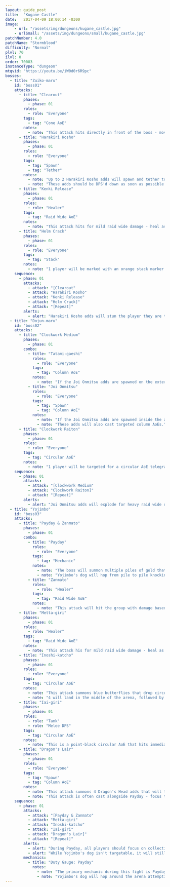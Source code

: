 ```yaml
---
layout: guide_post
title:  "Kugane Castle"
date:   2017-04-09 18:00:14 -0300
image:
    - url: "/assets/img/dungeons/kugane_castle.jpg"
    - urlSmall: "/assets/img/dungeons/small/kugane_castle.jpg"
patchNumber: 4.0
patchName: "Stormblood"
difficulty: "Normal"
plvl: 70
ilvl: 0
order: 70003
instanceType: "dungeon"
mtqvid: "https://youtu.be/iW0d0r6R9pc"
bosses:
  - title: "Zuiko-maru"
    id: "boss01"
    attacks:
      - title: "Clearout"
        phases:
          - phase: 01
        roles:
          - role: "Everyone"
        tags:
          - tag: "Cone AoE"
        notes:
          - note: "This attack hits directly in front of the boss - move out of the telegraph to avoid it."
      - title: "Harakiri Kosho"
        phases:
          - phase: 01
        roles:
          - role: "Everyone"
        tags:
          - tag: "Spawn"
          - tag: "Tether"
        notes:
          - note: "Up to 2 Harakiri Kosho adds will spawn and tether to individual players - if they reach these players they will stun them, trapping them within their bomb radius."
          - note: "These adds should be DPS'd down as soon as possible to bait the AoE they drop - this AoE is rather large, so players should try to keep them together."
      - title: "Kenki Release"
        phases:
          - phase: 01
        roles:
          - role: "Healer"
        tags:
          - tag: "Raid Wide AoE"
        notes:
          - note: "This attack hits for mild raid wide damage - heal as necessary."
      - title: "Helm Crack"
        phases:
          - phase: 01
        roles:
          - role: "Everyone"
        tags:
          - tag: "Stack"
        notes:
          - note: "1 player will be marked with an orange stack marker - all players should stack up to soak damage."
    sequence:
      - phase: 01
        attacks:
          - attack: "[Clearout"
          - attack: "Harakiri Kosho"
          - attack: "Kenki Release"
          - attack: "Helm Crack]"
          - attack: "[Repeat]"
        alerts:
          - alert: "Harakiri Kosho adds will stun the player they are tethered to if they get too close - DPS should run away from their tethered add and focus on the opposite add to avoid being caught."
  - title: "Dojun-maru"
    id: "boss02"
    attacks:
      - title: "Clockwork Medium"
        phases:
          - phase: 01
        combo:
          - title: "Tatami-gaeshi"
            roles:
              - role: "Everyone"
            tags:
              - tag: "Column AoE"
            notes:
              - note: "If the Joi Onmitsu adds are spawned on the exterior of the arena they will use wide column AoEs that will knock players into the air."
          - title: "Joi Onmitsu"
            roles:
              - role: "Everyone"
            tags:
              - tag: "Spawn"
              - tag: "Column AoE"
            notes:
              - note: "If the Joi Onmitsu adds are spawned inside the arena they should be DPS'd down as soon as possible - failure to do so results in heavy raid wide damage."
              - note: "These adds will also cast targeted column AoEs."
      - title: "Clockwork Raiton"
        phases:
          - phase: 01
        roles:
          - role: "Everyone"
        tags:
          - tag: "Circular AoE"
        notes:
          - note: "1 player will be targeted for a circular AoE telegraphed with lightning - avoid splashing others."
    sequence:
      - phase: 01
        attacks:
          - attack: "[Clockwork Medium"
          - attack: "Clockwork Raiton]"
          - attack: "[Repeat]"
        alerts:
          - alert: "Joi Onmitsu adds will explode for heavy raid wide damage if they are not killed fast enough."
  - title: "Yojimbo"
    id: "boss03"
    attacks:
      - title: "Payday & Zanmato"
        phases:
          - phase: 01
        combo:
          - title: "Payday"
            roles:
              - role: "Everyone"
            tags:
              - tag: "Mechanic"
            notes:
              - note: "The boss will summon multiple piles of gold that can be collected by players."
              - note: "Yojimbo's dog will hop from pile to pile knocking players back and filling the Duty Gauge - players must collect the gold before the dog to minimize damage from Zanmato."
          - title: "Zanmato"
            roles:
              - role: "Healer"
            tags:
              - tag: "Raid Wide AoE"
            notes:
              - note: "This attack will hit the group with damage based on how full the Duty Gauge was during Payday."
      - title: "Metta-giri"
        phases:
          - phase: 01
        roles:
          - role: "Healer"
        tags:
          - tag: "Raid Wide AoE"
        notes:
          - note: "This attack his for mild raid wide damage - heal as necessary."
      - title: "Inoshi-katcho"
        phases:
          - phase: 01
        roles:
          - role: "Everyone"
        tags:
          - tag: "Circular AoE"
        notes:
          - note: "This attack summons blue butterflies that drop circular AoEs."
          - note: "4 will land in the middle of the arena, followed by 8 around the exterior - players should move out of the center and then back in after the original 4 hit."
      - title: "Iai-giri"
        phases:
          - phase: 01
        roles:
          - role: "Tank"
          - role: "Melee DPS"
        tags:
          - tag: "Circular AoE"
        notes:
          - note: "This is a point-black circular AoE that hits immediately after Inoshi-katcho - Tanks and Melee DPS should move away from the boss to avoid damage."
      - title: "Dragon's Lair"
        phases:
          - phase: 01
        roles:
          - role: "Everyone"
        tags:
          - tag: "Spawn"
          - tag: "Column AoE"
        notes:
          - note: "This attack summons 4 Dragon's Head adds that will travel around the edge of the arena and target players with long column AoEs."
          - note: "This attack is often cast alongside Payday - focus these adds down while collecting gold."
    sequence:
      - phase: 01
        attacks:
          - attack: "[Payday & Zanmato"
          - attack: "Metta-giri"
          - attack: "Inoshi-katcho"
          - attack: "Iai-giri"
          - attack: "Dragon's Lair]"
          - attack: "[Repeat]"
        alerts:
          - alert: "During Payday, all players should focus on collecting gold - DPS can kill the low health Dragon's Head adds at the same time during Dragon's Lair."
          - alert: "While Yojimbo's dog isn't targetable, it will still knock players back if they get in its way during a leap."
        mechanics:
          - title: "Duty Gauge: Payday"
            notes:
              - note: "The primary mechanic during this fight is Payday - the boss will summon piles of gold that can be collected by players."
              - note: "Yojimbo's dog will hop around the arena attempting to collect gold, filling the Duty Gauge - the higher the gauge, the more damage the following Zanmato will hit for."
---
```

